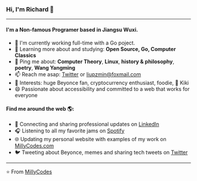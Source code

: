 ### Hi, I'm Richard 👋
---

#### I'm a Non-famous Programer based in Jiangsu Wuxi.

- 🏢 I'm currently working full-time with a Go poject.
- 🌱 Learning more about and studying: **Open Source, Go, Computer Classics**
- 💬 Ping me about: **Computer Theory**, **Linux**, **history & philosophy**, **poetry**, **Wang Yangming**
- 📫 Reach me asap: <a href="https://twitter.com/liupzmin/">Twitter</a> or liupzmin@foxmail.com
- 💜 Interests: huge Beyonce fan, cryptocurrency enthusiast, foodie, 🐶 Kiki
- 😄 Passionate about accessibility and committed to a web that works for everyone

#### Find me around the web 🌎:
- 💼 Connecting and sharing professional updates on <a href="https://www.linkedin.com/in/millycodes/">LinkedIn</a>
- 🎧 Listening to all my favorite jams on <a href="https://open.spotify.com/user/millyfeet">Spotify</a>
- 🌐 Updating my personal website with examples of my work on <a href="https://millycodes.com">MillyCodes.com</a>
- 🐦 Tweeting about Beyonce, memes and sharing tech tweets on <a href="https://twitter.com/millycodes/">Twitter</a>


---

⭐️ From [MillyCodes](https://github.com/MillyCodes)

<!--
**liupzmin/liupzmin** is a ✨ _special_ ✨ repository because its `README.md` (this file) appears on your GitHub profile.

Here are some ideas to get you started:

- 🔭 I’m currently working on ...
- 🌱 I’m currently learning ...
- 👯 I’m looking to collaborate on ...
- 🤔 I’m looking for help with ...
- 💬 Ask me about ...
- 📫 How to reach me: ...
- 😄 Pronouns: ...
- ⚡ Fun fact: ...
-->
